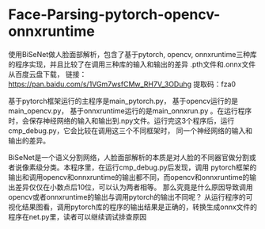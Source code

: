 # Face-Parsing-pytorch-opencv-onnxruntime
使用BiSeNet做人脸面部解析，包含了基于pytorch, opencv, onnxruntime三种库的程序实现，并且比较了在调用三种库的输入和输出的差异
.pth文件和.onnx文件从百度云盘下载，
链接：https://pan.baidu.com/s/1VGm7wsfCMw_RH7V_3ODuhg 
提取码：fza0 


基于pytorch框架运行的主程序是main_pytorch.py， 基于opencv运行的是main_opencv.py， 基于onnxruntime运行的是main_onnxrun.py
。在运行程序时，会保存神经网络的输入和输出到.npy文件。运行完这3个程序后，运行cmp_debug.py，它会比较在调用这三个不同框架时，
同一个神经网络的输入和输出的差异。

BiSeNet是一个语义分割网络，人脸面部解析的本质是对人脸的不同器官做分割或者说像素级分类。本程序里，在运行cmp_debug.py后发现，调用
pytorch框架的输出和调用opencv和onnxruntime的输出都不同，而opencv和onnxruntime的输出差异仅仅在小数点后10位，可以认为两者相等。
那么究竟是什么原因导致调用opencv或者onnxruntime的输出与调用pytorch的输出不同呢？
从运行程序的可视化结果图看，调用pytorch库的程序的输出结果是正确的，转换生成onnx文件的程序在net.py里，读者可以继续调试排查原因
